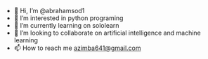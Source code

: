 - 👋 Hi, I’m @abrahamsod1
- 👀 I’m interested in python programing 
- 🌱 I’m currently learning on sololearn 
- 💞️ I’m looking to collaborate on artificial intelligence and machine learning
- 📫 How to reach me azimba641@gmail.com

<!---
abrahamsod1/abrahamsod1 is a ✨ special ✨ repository because its `README.md` (this file) appears on your GitHub profile.
You can click the Preview link to take a look at your changes.
--->
